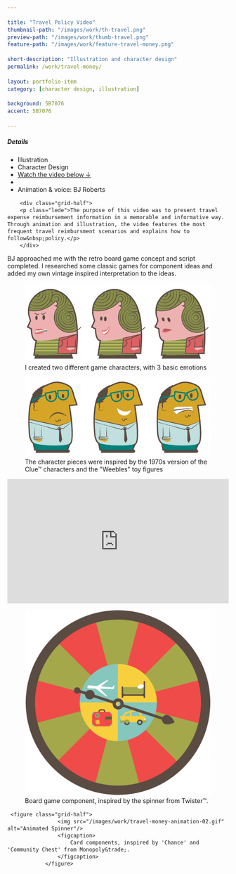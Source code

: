 ```yaml
---

title: "Travel Policy Video"
thumbnail-path: "/images/work/th-travel.png"
preview-path: "/images/work/thumb-travel.png"
feature-path: "/images/work/feature-travel-money.png"

short-description: "Illustration and character design"
permalink: /work/travel-money/

layout: portfolio-item
category: [character design, illustration]

background: 5B7076
accent: 5B7076

---
```


<div class="row">
        <div class="grid-half grid-flip portfolio-detail-box gutterless"><h5>Details</h5>
<ul class="list-unstyled">
<li><i class="fa fa-pencil"></i> Illustration</li>
<li><i class="fa fa-smile-o"></i> Character Design</li>
<li><a class="button button-large button-white" href="#video">Watch the video below &darr;</a></li>
<li>&nbsp;</li>
<li>Animation &amp; voice: BJ Roberts</li>
</ul>
</div>

        <div class="grid-half">
        <p class="lede">The purpose of this video was to present travel expense reimbursement information in a memorable and informative way. Through animation and illustration, the video features the most frequent travel reimbursment scenarios and explains how to follow&nbsp;policy.</p>
        </div>
</div>

<p>BJ approached me with the retro board game concept and script completed. I researched some classic games for component ideas and added my own vintage inspired interpretation to the ideas.</p>
<div class="row">
        <div class="grid-half"><figure><img src="/images/work/travel-money-character-01.png" alt="Character with 3 different emotions" /><figcaption>I created two different game characters, with 3 basic emotions</figcaption></figure></div>
        <div class="grid-half"><figure><img src="/images/work/travel-money-character-02.png" alt="Character with 3 different emotions" /><figcaption>The character pieces were inspired by the 1970s version of the Clue&trade; characters and the "Weebles" toy figures</figcaption></figure></div>
    </div>
    

<style>.embed-container { position: relative; padding-bottom: 56.25%; height: 0; overflow: hidden; max-width: 100%; } .embed-container iframe, .embed-container object, .embed-container embed { position: absolute; top: 0; left: 0; width: 100%; height: 100%; }</style><div class="embed-container" id="video"><iframe src="https://player.vimeo.com/video/62363744" frameborder='0' webkitAllowFullScreen mozallowfullscreen allowFullScreen></iframe></div>

<div class="row">
    <figure class="grid-half">
                    <img src="/images/work/travel-money-animation-01.gif" alt="Animated Spinner"/>
                    <figcaption>
                        Board game component, inspired by the spinner from Twister&trade;.
                    </figcaption>
                </figure>

     <figure class="grid-half">
                    <img src="/images/work/travel-money-animation-02.gif" alt="Animated Spinner"/>
                    <figcaption>
                        Card components, inspired by 'Chance' and 'Community Chest' from Monopoly&trade;. 
                    </figcaption>
                </figure>            
</div>